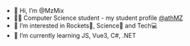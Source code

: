 - 👋 Hi, I’m @MzMix
- :man_student: Computer Science student - my student profile [@athMZ](https://github.com/athMZ)
- 👀 I’m interested in Rockets🚀, Science🧪 and Tech💻
- 🌱 I’m currently learning JS, Vue3, C#, .NET

<!---
MzMix/MzMix is a ✨ special ✨ repository because its `README.md` (this file) appears on your GitHub profile.
You can click the Preview link to take a look at your changes.
--->

